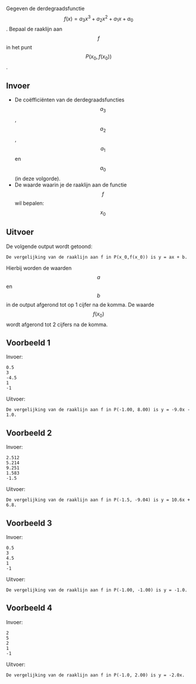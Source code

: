 Gegeven de derdegraadsfunctie $$f(x) = a_3 x^3 + a_2 x^2 + a_1 x + a_0$$.
Bepaal de raaklijn aan $$f$$ in het punt $$P(x_0,f(x_0))$$.

## Invoer
* De coëfficiënten van de derdegraadsfuncties $$a_3$$, $$a_2$$, $$a_1$$ en $$a_0$$ (in deze volgorde).
* De waarde waarin je de raaklijn aan de functie $$f$$ wil bepalen: $$x_0$$

## Uitvoer
De volgende output wordt getoond:

```
De vergelijking van de raaklijn aan f in P(x_0,f(x_0)) is y = ax + b.
```

Hierbij worden de waarden $$a$$ en $$b$$ in de output afgerond tot op 1 cijfer na de komma.
De waarde $$f(x_0)$$ wordt afgerond tot 2 cijfers na de komma.

## Voorbeeld 1
Invoer:
```
0.5
3
-4.5
1
-1
```
Uitvoer:
```
De vergelijking van de raaklijn aan f in P(-1.00, 8.00) is y = -9.0x - 1.0.
```

## Voorbeeld 2
Invoer:
```
2.512
5.214
9.251
1.583
-1.5
```
Uitvoer:
```
De vergelijking van de raaklijn aan f in P(-1.5, -9.04) is y = 10.6x + 6.8.
```

## Voorbeeld 3
Invoer:
```
0.5
3
4.5
1
-1
```
Uitvoer:
```
De vergelijking van de raaklijn aan f in P(-1.00, -1.00) is y = -1.0.
```

## Voorbeeld 4
Invoer:
```
2
5
2
1
-1
```
Uitvoer:
```
De vergelijking van de raaklijn aan f in P(-1.0, 2.00) is y = -2.0x.
```
